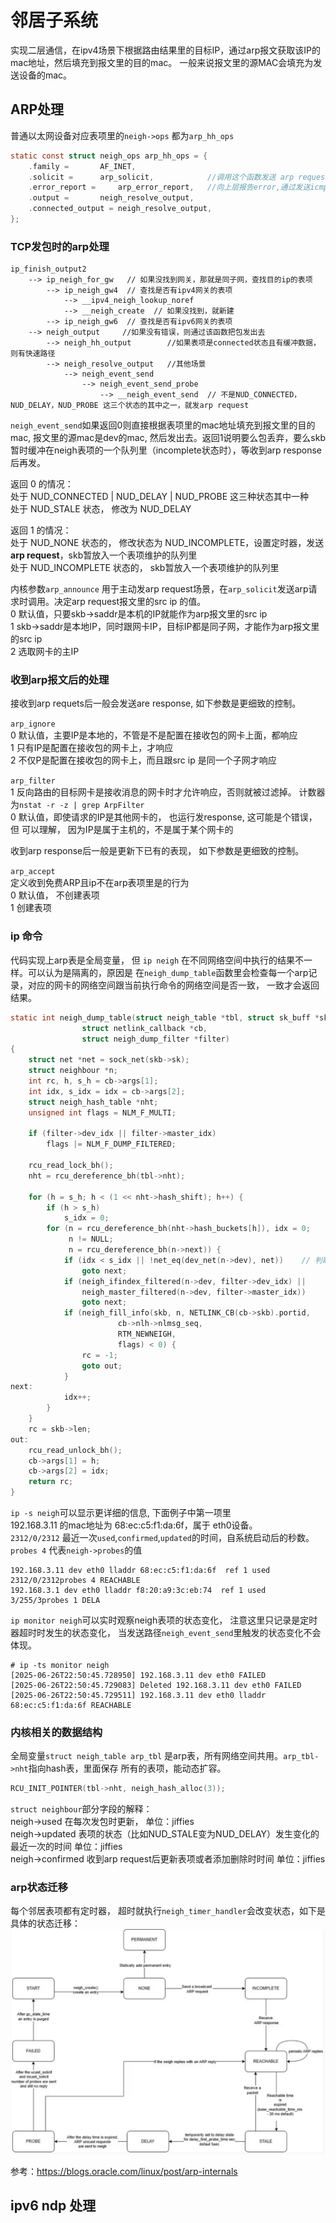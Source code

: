 # 邻居子系统
实现二层通信，在ipv4场景下根据路由结果里的目标IP，通过arp报文获取该IP的mac地址，然后填充到报文里的目的mac。
一般来说报文里的源MAC会填充为发送设备的mac。

## ARP处理

普通以太网设备对应表项里的`neigh->ops` 都为`arp_hh_ops`
``` c
static const struct neigh_ops arp_hh_ops = {
	.family =		AF_INET,
	.solicit =		arp_solicit,            //调用这个函数发送 arp request消息
	.error_report =		arp_error_report,   //向上层报告error,通过发送icmp消息，路由不可达
	.output =		neigh_resolve_output,  
	.connected_output =	neigh_resolve_output,
};
```

### TCP发包时的arp处理
```
ip_finish_output2
    --> ip_neigh_for_gw   // 如果没找到网关，那就是同子网，查找目的ip的表项
	    --> ip_neigh_gw4  // 查找是否有ipv4网关的表项
		    --> __ipv4_neigh_lookup_noref
			--> __neigh_create  // 如果没找到，就新建
		--> ip_neigh_gw6  // 查找是否有ipv6网关的表项
	--> neigh_output     //如果没有错误，则通过该函数把包发出去
	    --> neigh_hh_output        //如果表项是connected状态且有缓冲数据，则有快速路径
		--> neigh_resolve_output   //其他场景
		    --> neigh_event_send
			    --> neigh_event_send_probe
				    --> __neigh_event_send  // 不是NUD_CONNECTED，NUD_DELAY，NUD_PROBE 这三个状态的其中之一，就发arp request
```

`neigh_event_send`如果返回0则直接根据表项里的mac地址填充到报文里的目的mac, 报文里的源mac是dev的mac, 
然后发出去。返回1说明要么包丢弃，要么skb暂时缓冲在neigh表项的一个队列里（incomplete状态时），等收到arp response后再发。  

返回 0 的情况：  
处于 NUD_CONNECTED |  NUD_DELAY | NUD_PROBE 这三种状态其中一种  
处于 NUD_STALE 状态， 修改为 NUD_DELAY  

返回 1 的情况：    
处于 NUD_NONE 状态的， 修改状态为 NUD_INCOMPLETE，设置定时器，发送 **arp request**，skb暂放入一个表项维护的队列里  
处于 NUD_INCOMPLETE 状态的， skb暂放入一个表项维护的队列里    

内核参数`arp_announce`  用于主动发arp request场景，在`arp_solicit`发送arp请求时调用。决定arp request报文里的src ip 的值。  
0 默认值，只要skb->saddr是本机的IP就能作为arp报文里的src ip   
1 skb->saddr是本地IP，同时跟网卡IP，目标IP都是同子网，才能作为arp报文里的src ip   
2 选取网卡的主IP   

### 收到arp报文后的处理

接收到arp requets后一般会发送are response, 如下参数是更细致的控制。  

`arp_ignore`  
0 默认值，主要IP是本地的，不管是不是配置在接收包的网卡上面，都响应  
1 只有IP是配置在接收包的网卡上，才响应  
2 不仅P是配置在接收包的网卡上，而且跟src ip 是同一个子网才响应  

`arp_filter`  
1 反向路由的目标网卡是接收消息的网卡时才允许响应，否则就被过滤掉。 计数器
为`nstat -r -z | grep ArpFilter`   
0 默认值，即使请求的IP是其他网卡的， 也运行发response, 这可能是个错误，但
可以理解， 因为IP是属于主机的，不是属于某个网卡的  

收到arp response后一般是更新下已有的表现， 如下参数是更细致的控制。  

`arp_accept`  
定义收到免费ARP且ip不在arp表项里是的行为    
0 默认值， 不创建表项   
1 创建表项   


### ip 命令
代码实现上arp表是全局变量， 但 `ip neigh` 在不同网络空间中执行的结果不一样。可以认为是隔离的，原因是
在`neigh_dump_table`函数里会检查每一个arp记录，对应的网卡的网络空间跟当前执行命令的网络空间是否一致，
一致才会返回结果。
``` c
static int neigh_dump_table(struct neigh_table *tbl, struct sk_buff *skb,
			    struct netlink_callback *cb,
			    struct neigh_dump_filter *filter)
{
	struct net *net = sock_net(skb->sk);
	struct neighbour *n;
	int rc, h, s_h = cb->args[1];
	int idx, s_idx = idx = cb->args[2];
	struct neigh_hash_table *nht;
	unsigned int flags = NLM_F_MULTI;

	if (filter->dev_idx || filter->master_idx)
		flags |= NLM_F_DUMP_FILTERED;

	rcu_read_lock_bh();
	nht = rcu_dereference_bh(tbl->nht);

	for (h = s_h; h < (1 << nht->hash_shift); h++) {
		if (h > s_h)
			s_idx = 0;
		for (n = rcu_dereference_bh(nht->hash_buckets[h]), idx = 0;
		     n != NULL;
		     n = rcu_dereference_bh(n->next)) {
			if (idx < s_idx || !net_eq(dev_net(n->dev), net))    // 判断网络空间是否一致
				goto next;
			if (neigh_ifindex_filtered(n->dev, filter->dev_idx) ||
			    neigh_master_filtered(n->dev, filter->master_idx))
				goto next;
			if (neigh_fill_info(skb, n, NETLINK_CB(cb->skb).portid,
					    cb->nlh->nlmsg_seq,
					    RTM_NEWNEIGH,
					    flags) < 0) {
				rc = -1;
				goto out;
			}
next:
			idx++;
		}
	}
	rc = skb->len;
out:
	rcu_read_unlock_bh();
	cb->args[1] = h;
	cb->args[2] = idx;
	return rc;
}
```

`ip -s neigh`可以显示更详细的信息, 下面例子中第一项里  
192.168.3.11 的mac地址为 68:ec:c5:f1:da:6f，属于 eth0设备。  
`2312/0/2312` 最近一次`used`,`confirmed`,`updated`的时间，自系统启动后的秒数。  
`probes 4` 代表`neigh->probes`的值   
```
192.168.3.11 dev eth0 lladdr 68:ec:c5:f1:da:6f  ref 1 used 2312/0/2312probes 4 REACHABLE
192.168.3.1 dev eth0 lladdr f8:20:a9:3c:eb:74  ref 1 used 3/255/3probes 1 DELA
```

`ip monitor neigh`可以实时观察neigh表项的状态变化， 注意这里只记录是定时器超时时发生的状态变化，
当发送路径`neigh_event_send`里触发的状态变化不会体现。
```
# ip -ts monitor neigh
[2025-06-26T22:50:45.728950] 192.168.3.11 dev eth0 FAILED
[2025-06-26T22:50:45.729083] Deleted 192.168.3.11 dev eth0 FAILED
[2025-06-26T22:50:45.729511] 192.168.3.11 dev eth0 lladdr 68:ec:c5:f1:da:6f REACHABLE
```

### 内核相关的数据结构

全局变量`struct neigh_table arp_tbl` 是arp表，所有网络空间共用。`arp_tbl->nht`指向hash表，里面保存
所有的表项，能动态扩容。
```c
RCU_INIT_POINTER(tbl->nht, neigh_hash_alloc(3));
```

`struct neighbour`部分字段的解释：  
neigh->used  在每次发包时更新， 单位：jiffies    
neigh->updated  表项的状态（比如NUD_STALE变为NUD_DELAY）发生变化的最近一次的时间 单位：jiffies    
neigh->confirmed 收到arp request后更新表项或者添加删除时时间 单位：jiffies    


### arp状态迁移

每个邻居表项都有定时器， 超时就执行`neigh_timer_handler`会改变状态，如下是具体的状态迁移：
![状态迁移](/img/arp.png)


参考：https://blogs.oracle.com/linux/post/arp-internals


## ipv6 ndp 处理

